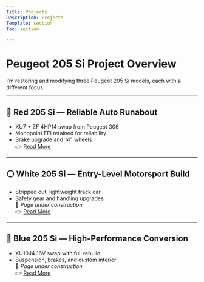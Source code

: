 ```yaml
---
Title: Projects
Description: Projects
Template: section
Toc: section

---
```


# Peugeot 205 Si Project Overview

I’m restoring and modifying three Peugeot 205 Si models, each with a different focus.

---

## 🔴 Red 205 Si — Reliable Auto Runabout
- XU7 + ZF 4HP14 swap from Peugeot 306  
- Monopoint EFI retained for reliability  
- Brake upgrade and 14" wheels  
👉 [Read More](red-205-plan)

---

## ⚪ White 205 Si — Entry-Level Motorsport Build
- Stripped out, lightweight track car  
- Safety gear and handling upgrades  
🚧 *Page under construction*  
👉 [Read More](white-205-plan)

---

## 🔵 Blue 205 Si — High-Performance Conversion
- XU10J4 16V swap with full rebuild  
- Suspension, brakes, and custom interior  
🚧 *Page under construction*  
👉 [Read More](blue-205-plan)
